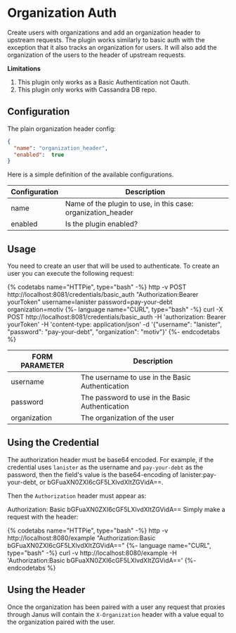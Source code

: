 # Organization Auth

Create users with organizations and add an organization header to upstream requests.
The plugin works similarly to basic auth with the exception that it also tracks an organization for users.
It will also add the organization of the users to the header of upstream requests.

**Limitations**
1. This plugin only works as a Basic Authentication not Oauth.
2. This plugin only works with Cassandra DB repo.

## Configuration

The plain organization header config:

```json
{
  "name": "organization_header",
  "enabled":  true
}
```

Here is a simple definition of the available configurations.

| Configuration                 | Description                                                         |
|-------------------------------|---------------------------------------------------------------------|
| name                          | Name of the plugin to use, in this case: organization_header        |
| enabled                       | Is the plugin enabled?  |

## Usage

You need to create an user that will be used to authenticate. To create an user you can execute the following request:

{% codetabs name="HTTPie", type="bash" -%}
http -v POST http://localhost:8081/credentials/basic_auth "Authorization:Bearer yourToken" username=lanister password=pay-your-debt organization=motiv
{%- language name="CURL", type="bash" -%}
curl -X POST http://localhost:8081/credentials/basic_auth -H 'authorization: Bearer yourToken' -H 'content-type: application/json' -d '{"username": "lanister", "password": "pay-your-debt", "organization": "motiv"}'
{%- endcodetabs %}

| FORM PARAMETER | Description                                     |
|----------------|-------------------------------------------------|
| username       | The username to use in the Basic Authentication |
| password       | The password to use in the Basic Authentication |
| organization   | The organization of the user                    |

## Using the Credential

The authorization header must be base64 encoded. For example, if the credential uses `lanister` as the username and `pay-your-debt` as the password, then the field's value is the base64-encoding of lanister:pay-your-debt, or bGFuaXN0ZXI6cGF5LXlvdXItZGVidA==.

Then the `Authorization` header must appear as:

Authorization: Basic bGFuaXN0ZXI6cGF5LXlvdXItZGVidA==
Simply make a request with the header:

{% codetabs name="HTTPie", type="bash" -%}
http -v http://localhost:8080/example "Authorization:Basic bGFuaXN0ZXI6cGF5LXlvdXItZGVidA=="
{%- language name="CURL", type="bash" -%}
curl -v http://localhost:8080/example -H 'Authorization:Basic bGFuaXN0ZXI6cGF5LXlvdXItZGVidA=='
{%- endcodetabs %}

## Using the Header

Once the organization has been paired with a user any request that proxies through Janus will contain the `X-Organization` header with a value equal to the organization paired with the user.
